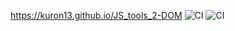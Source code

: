 https://kuron13.github.io/JS_tools_2-DOM
![CI](https://github.com/Kuron13/JS_tools_2-DOM/actions/workflows/web.yml/badge.svg)
![CI](https://github.com/Kuron13/JS_tools_2-DOM/actions/workflows/web2.yml/badge.svg)
